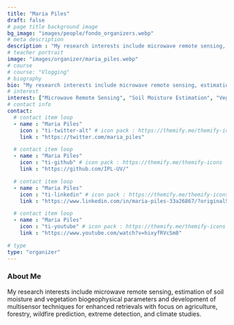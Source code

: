 ```yaml
---
title: "Maria Piles"
draft: false
# page title background image
bg_image: "images/people/fondo_organizers.webp"
# meta description
description : "My research interests include microwave remote sensing, estimation of soil moisture and vegetation biogeophysical parameters and development of multisensor techniques for enhanced retrievals with focus on agriculture, forestry, wildfire prediction, extreme detection, and climate studies."
# teacher portrait
image: "images/organizer/maria_piles.webp"
# course
# course: "Vlogging"
# biography
bio: "My research interests include microwave remote sensing, estimation of soil moisture and vegetation biogeophysical parameters and development of multisensor techniques for enhanced retrievals with focus on agriculture, forestry, wildfire prediction, extreme detection, and climate studies."
# interest
interest: ["Microwave Remote Sensing", "Soil Moisture Estimation", "Vegetation Biogeophysical Parameters", "Multisensor Techniques", "Agriculture", "Forestry", "Wildfire Prediction", "Extreme Detection", "Climate Studies"]
# contact info
contact:
  # contact item loop
  - name : "Maria Piles"
    icon : "ti-twitter-alt" # icon pack : https://themify.me/themify-icons
    link : "https://twitter.com/maria_piles"

  # contact item loop
  - name : "Maria Piles"
    icon : "ti-github" # icon pack : https://themify.me/themify-icons
    link : "https://github.com/IPL-UV/"

  # contact item loop
  - name : "Maria Piles"
    icon : "ti-linkedin" # icon pack : https://themify.me/themify-icons
    link : "https://www.linkedin.com/in/maria-piles-33a26867/?originalSubdomain=es"

  # contact item loop
  - name : "Maria Piles"
    icon : "ti-youtube" # icon pack : https://themify.me/themify-icons
    link : "https://www.youtube.com/watch?v=hixyfRVcSm8"

# type
type: "organizer"
---
```


### About Me

My research interests include microwave remote sensing, estimation of soil moisture and vegetation biogeophysical parameters and development of multisensor techniques for enhanced retrievals with focus on agriculture, forestry, wildfire prediction, extreme detection, and climate studies.